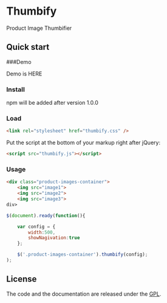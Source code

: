 # Thumbify

Product Image Thumbifier



## Quick start

###Demo

Demo is HERE

### Install

npm will be added after version 1.0.0

### Load

```html
<link rel="stylesheet" href="thumbify.css" />
```

Put the script at the bottom of your markup right after jQuery:

```html
<script src="thumbify.js"></script>
```

### Usage

```html
<div class="product-images-container">
    <img src="image1">
    <img src="image2">
    <img src="image3">
div>
```

```js
$(document).ready(function(){

    var config = {
        width:500,
        showNagivation:true
    };

    $('.product-images-container').thumbify(config);
);
```

## License

The code and the documentation are released under the [GPL](LICENSE).